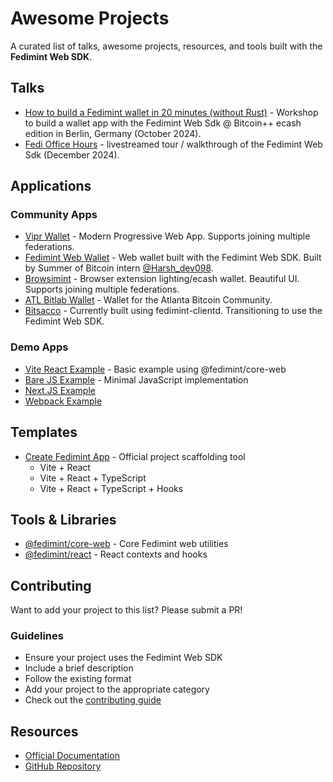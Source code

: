 # Awesome Projects

A curated list of talks, awesome projects, resources, and tools built with the **Fedimint Web SDK**.

## Talks

- [How to build a Fedimint wallet in 20 minutes (without Rust)](https://www.youtube.com/watch?v=KCZ6y2ufavw) - Workshop to build a wallet app with the Fedimint Web Sdk @ Bitcoin++ ecash edition in Berlin, Germany (October 2024).
- [Fedi Office Hours](https://www.youtube.com/watch?v=fvB-LzI_BzI) - livestreamed tour / walkthrough of the Fedimint Web Sdk (December 2024).

## Applications

### Community Apps

- [Vipr Wallet](https://github.com/ngutech21/vipr-wallet) - Modern Progressive Web App. Supports joining multiple federations.
- [Fedimint Web Wallet](https://github.com/Harshdev098/fedimint-web-wallet) - Web wallet built with the Fedimint Web SDK. Built by Summer of Bitcoin intern [@Harsh_dev098](https://x.com/Harsh_dev098).
- [Browsimint](https://github.com/IroncladDev/browsimint) - Browser extension lighting/ecash wallet. Beautiful UI. Supports joining multiple federations.
- [ATL Bitlab Wallet](https://github.com/ATLBitLab/wallet) - Wallet for the Atlanta Bitcoin Community.
- [Bitsacco](https://bitsacco.com/) - Currently built using fedimint-clientd. Transitioning to use the Fedimint Web SDK.

### Demo Apps

- [Vite React Example](https://web.fedimint.org/examples/vite-react) - Basic example using @fedimint/core-web
- [Bare JS Example](https://web.fedimint.org/examples/bare-js) - Minimal JavaScript implementation
- [Next.JS Example](https://web.fedimint.org/examples/next-js)
- [Webpack Example](https://web.fedimint.org/examples/webpack-app)

## Templates

- [Create Fedimint App](https://github.com/fedimint/fedimint-web-sdk/tree/main/packages/create-fedimint-app) - Official project scaffolding tool
  - Vite + React
  - Vite + React + TypeScript
  - Vite + React + TypeScript + Hooks

## Tools & Libraries

- [@fedimint/core-web](https://web.fedimint.org/core/FedimintWallet/) - Core Fedimint web utilities
- [@fedimint/react](https://github.com/fedimint/fedimint-web-sdk/tree/main/packages/react) - React contexts and hooks

## Contributing

Want to add your project to this list? Please submit a PR!

### Guidelines

- Ensure your project uses the Fedimint Web SDK
- Include a brief description
- Follow the existing format
- Add your project to the appropriate category
- Check out the [contributing guide](https://web.fedimint.org/core/dev/contributing)

## Resources

- [Official Documentation](https://web.fedimint.org)
- [GitHub Repository](https://github.com/fedimint/fedimint-web-sdk)
